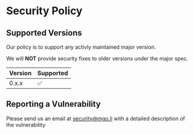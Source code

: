 # Security Policy

## Supported Versions

Our policy is to support any activly maintained major version. 

We will **NOT** provide security fixes to older versions under the major spec.

| Version | Supported          |
| ------- | ------------------ |
| 0.x.x   | :white_check_mark: |

## Reporting a Vulnerability

Please send us an email at security@mgo.li with a detailed description of the vulnerability 
